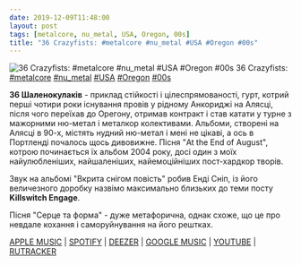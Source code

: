 ```yaml
---
date: 2019-12-09T11:48:00
layout: post
tags: [metalcore, nu_metal, USA, Oregon, 00s]
title: "36 Crazyfists: #metalcore #nu_metal #USA #Oregon #00s"
---
```

![36 Crazyfists: #metalcore #nu_metal #USA #Oregon #00s](/assets/photos/photo_815@09-12-2019_11-48-00.jpg)
36 Crazyfists: [#metalcore](/tags/#metalcore) [#nu_metal](/tags/#nu_metal) [#USA](/tags/#USA) [#Oregon](/tags/#Oregon) [#00s](/tags/#00s)

**36 Шаленокулаків** - приклад стійкості і цілеспрямованості, гурт, котрий перші чотири роки існування провів у рідному Анкориджі на Алясці, після чого переїхав до Орегону, отримав контракт і став катати у турне з мажорними ню-метал і металкор колективами. Альбоми, створені на Алясці в 90-х, містять нудний ню-метал і мені не цікаві, а ось в Портленді почалось щось дивовижне. Пісня &quot;At the End of August&quot;, котрою починається їх альбом 2004 року, досі один з моїх найулюбленіших, найшаленіших, найемоційніших пост-хардкор творів.

Звук на альбомі &quot;Вкрита снігом повість&quot; робив Енді Сніп, із його величезного доробку назвімо максимально близьких до теми посту **Killswitch Engage**.

Пісня &quot;Серце та форма&quot; - дуже метафорична, однак схоже, що це про невдале кохання і саморуйнування на його рештках.

[APPLE MUSIC](https://music.apple.com/ru/album/a-snow-capped-romance/214409139) | [SPOTIFY](https://open.spotify.com/album/4RXbqQIZqHp5VhyhQZkvD9) | [DEEZER](https://www.deezer.com/album/97423?utm_source=deezer&amp;utm_content=album-97423&amp;utm_term=1601611822_1575884785&amp;utm_medium=web) | [GOOGLE MUSIC](https://play.google.com/music/m/Bvug6nxtkjcukb2ntnnsuultchu?t=A_Snow_Capped_Romance_-_36_Crazyfists) | [YOUTUBE](https://www.youtube.com/playlist?list=OLAK5uy_lzyBDg6a_Zy03jzSaA9Eryu7mhMPo3-7w) | [RUTRACKER](https://rutracker.org/forum/viewtopic.php?t=4053964)